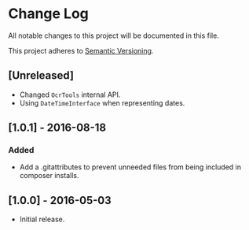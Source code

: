 # Change Log
All notable changes to this project will be documented in this file.

This project adheres to [Semantic Versioning](http://semver.org/).

## [Unreleased]

- Changed `OcrTools` internal API.
- Using `DateTimeInterface` when representing dates.

## [1.0.1] - 2016-08-18

### Added
- Add a .gitattributes to prevent unneeded files from being included in composer installs.

## [1.0.0] - 2016-05-03
- Initial release.
